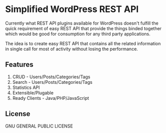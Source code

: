 # Simplified WordPress REST API

Currently what REST API plugins available for WordPress doesn't fulfill the quick requirement of easy REST API that provide the things binded together which would be good for consumption for any third party applications.

The idea is to create easy REST API that contains all the related information in single call for most of activity without losing the performance.

## Features

1. CRUD - Users/Posts/Categories/Tags
2. Search - Users/Posts/Categories/Tags
3. Statistics API
4. Extensible/Plugable
5. Ready Clients - Java/PHP/JavaScript

## License

GNU GENERAL PUBLIC LICENSE
